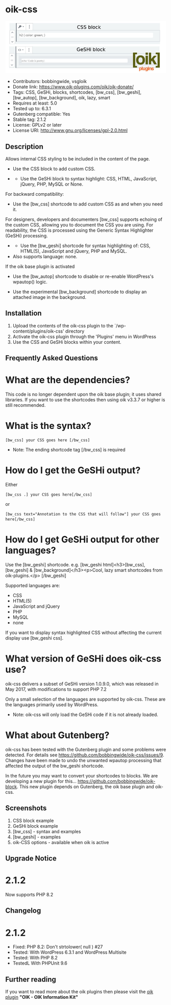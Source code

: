 # oik-css 
![banner](assets/oik-css-banner-772x250.jpg)
* Contributors: bobbingwide, vsgloik
* Donate link: https://www.oik-plugins.com/oik/oik-donate/
* Tags: CSS, GeSHi, blocks, shortcodes, [bw_css], [bw_geshi], [bw_autop], [bw_background], oik, lazy, smart
* Requires at least: 5.0
* Tested up to: 6.3.1
* Gutenberg compatible: Yes
* Stable tag: 2.1.2
* License: GPLv2 or later
* License URI: http://www.gnu.org/licenses/gpl-2.0.html

## Description 
Allows internal CSS styling to be included in the content of the page.

- Use the CSS block to add custom CSS.
* - Use the GeSHi block to syntax highlight: CSS, HTML, JavaScript, jQuery, PHP, MySQL or None.

For backward compatibility:

- Use the [bw_css] shortcode to add custom CSS as and when you need it.

For designers, developers and documenters [bw_css] supports echoing of the custom CSS, allowing you to document the CSS you are using.
For readability, the CSS is processed using the Generic Syntax Highlighter (GeSHi) processing.

* - Use the [bw_geshi] shortcode for syntax highlighting of: CSS, HTML(5), JavaScript and jQuery, PHP and MySQL.
* Also supports language: none.

If the oik base plugin is activated

- Use the [bw_autop] shortcode to disable or re-enable WordPress's wpautop() logic.

- Use the experimental [bw_background] shortcode to display an attached image in the background.


## Installation 
1. Upload the contents of the oik-css plugin to the `/wp-content/plugins/oik-css' directory
1. Activate the oik-css plugin through the 'Plugins' menu in WordPress
1. Use the CSS and GeSHi blocks within your content.

## Frequently Asked Questions 

# What are the dependencies? 

This code is no longer dependent upon the oik base plugin; it uses shared libraries.
If you want to use the shortcodes then using oik v3.3.7 or higher is still recommended.

# What is the syntax? 
```
[bw_css] your CSS goes here [/bw_css]
```

* Note: The ending shortcode tag [/bw_css] is required

# How do I get the GeSHi output? 
Either
```
[bw_css .] your CSS goes here[/bw_css]
```

or
```
[bw_css text="Annotation to the CSS that will follow"] your CSS goes here[/bw_css]
```

# How do I get GeSHi output for other languages? 

Use the [bw_geshi] shortcode.
e.g.
[bw_geshi html]&lt;h3&gt;[bw_css], [bw_geshi] &amp; [bw_background]&lt;/h3&gt;&lt;p&gt;Cool, lazy smart shortcodes from oik-plugins.&lt;/p&gt;
[/bw_geshi]

Supported languages are:

* CSS
* HTML(5)
* JavaScript and jQuery
* PHP
* MySQL
* none

If you want to display syntax highlighted CSS without affecting the current display use [bw_geshi css].


# What version of GeSHi does oik-css use? 
oik-css delivers a subset of GeSHi version 1.0.9.0, which was released in May 2017, with modifications to support PHP 7.2

Only a small selection of the languages are supported by oik-css. These are the languages primarily used by WordPress.

* Note: oik-css will only load the GeSHi code if it is not already loaded.

# What about Gutenberg? 
oik-css has been tested with the Gutenberg plugin and some problems were detected.
For details see https://github.com/bobbingwide/oik-css/issues/9.
Changes have been made to undo the unwanted wpautop processing that affected the output of the bw_geshi shortcode.

In the future you may want to convert your shortcodes to blocks.
We are developing a new plugin for this... https://github.com/bobbingwide/oik-block.
This new plugin depends on Gutenberg, the oik base plugin and oik-css.


## Screenshots 
1. CSS block example
2. GeSHi block example
3. [bw_css] - syntax and examples
4. [bw_geshi] - examples
5. oik-CSS options - available when oik is active


## Upgrade Notice 
# 2.1.2 
Now supports PHP 8.2

## Changelog 
# 2.1.2 
* Fixed: PHP 8.2: Don't strtolower( null ) #27
* Tested: With WordPress 6.3.1 and WordPress Multisite
* Tested: With PHP 8.2
* TestedL With PHPUnit 9.6

## Further reading 
If you want to read more about the oik plugins then please visit the
[oik plugin](https://www.oik-plugins.com/oik)
**"OIK - OIK Information Kit"**
